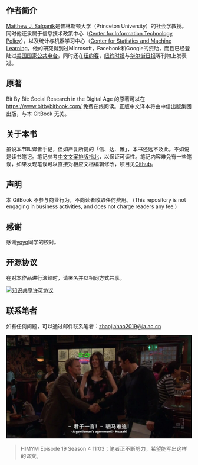 ## 作者简介
[Matthew J. Salganik](http://www.princeton.edu/~mjs3/)是普林斯顿大学（Princeton University）的社会学教授。同时他还隶属于信息技术政策中心（[Center for Information Technology Policy](https://en.wikipedia.org/wiki/Center_for_Information_Technology_Policy)），以及统计与机器学习中心（[Center for Statistics and Machine Learning](https://csml.princeton.edu/)。他的研究得到过Microsoft，Facebook和Google的资助，而且已经登陆过[美国国家公共电台](https://zh.wikipedia.org/wiki/%E5%85%A8%E5%9B%BD%E5%85%AC%E5%85%B1%E5%B9%BF%E6%92%AD%E7%94%B5%E5%8F%B0)，同时还在[纽约客](https://zh.wikipedia.org/wiki/%E7%B4%90%E7%B4%84%E5%AE%A2)，[纽约时报](https://zh.wikipedia.org/wiki/%E7%BA%BD%E7%BA%A6%E6%97%B6%E6%8A%A5)与[华尔街日报](https://zh.wikipedia.org/wiki/Wall_Street_Journal)等刊物上发表过。

## 原著
Bit By Bit: Social Research in the Digital Age 的原著可以在 https://www.bitbybitbook.com/ 免费在线阅读。正版中文译本将由中信出版集团出版，与本 GitBook 无关。

## 关于本书
虽说本节叫译者手记，但如严复所提的「信、达、雅」，本书还远不及此。不如说是读书笔记。笔记参考[中文文案排版指北](https://mazhuang.org/wiki/chinese-copywriting-guidelines/)，以保证可读性。笔记内容难免有一些笔误，如果发现笔误可以直接对相应文档编辑修改，项目见[Github](https://github.com/Opdoop/bitbybit)。

## 声明
本 GitBook 不参与商业行为，不向读者收取任何费用。
(This repository is not engaging in business activities, and does not charge readers any fee.)

## 感谢
感谢[yoyo](https://weibo.com/u/5462662970)同学的校对。

## 开源协议

在对本作品进行演绎时，请署名并以相同方式共享。

<a rel="license" href="http://creativecommons.org/licenses/by-nc-sa/4.0/"><img alt="知识共享许可协议" style="border-width:0" src="https://i.creativecommons.org/l/by-nc-sa/4.0/88x31.png" /></a>

## 联系笔者
如有任何问题，可以通过邮件联系笔者：zhaojiahao2019@ia.ac.cn


![HIMYM](/photo/HIMYM.jpg)
>HIMYM Episode 19 Season 4 11:03；笔者正不断努力，希望能写出这样的译文。
